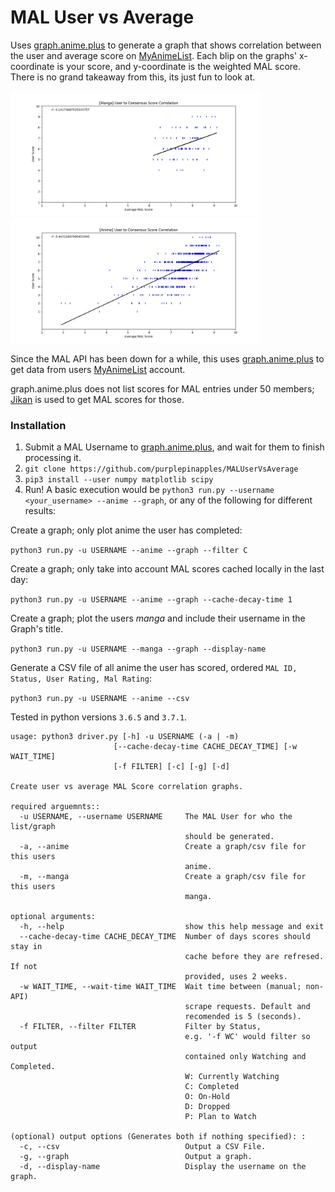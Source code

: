 # MAL User vs Average
Uses [graph.anime.plus](https://graph.anime.plus/) to generate a graph that shows correlation between the user and average score on [MyAnimeList](https://myanimelist.net/). Each blip on the graphs' x-coordinate is your score, and y-coordinate is the weighted MAL score. There is no grand takeaway from this, its just fun to look at.

<img src="https://raw.githubusercontent.com/purplepinapples/MALUserVsAverage/master/images/1.png" width=400> <img src="https://raw.githubusercontent.com/purplepinapples/MALUserVsAverage/master/images/2.png" width=400>

Since the MAL API has been down for a while, this uses [graph.anime.plus](https://graph.anime.plus/) to get data from users [MyAnimeList](https://myanimelist.net/) account.

graph.anime.plus does not list scores for MAL entries under 50 members; [Jikan](https://jikan.moe/) is used to get MAL scores for those.

### Installation

1) Submit a MAL Username to [graph.anime.plus](https://graph.anime.plus/), and wait for them to finish processing it.
2) `git clone https://github.com/purplepinapples/MALUserVsAverage`
3) `pip3 install --user numpy matplotlib scipy`
4) Run! A basic execution would be `python3 run.py --username <your_username> --anime --graph`, or any of the following for different results:

Create a graph; only plot anime the user has completed:

`python3 run.py -u USERNAME --anime --graph --filter C`

Create a graph; only take into account MAL scores cached locally in the last day:

`python3 run.py -u USERNAME --anime --graph --cache-decay-time 1`

Create a graph; plot the users *manga* and include their username in the Graph's title.

`python3 run.py -u USERNAME --manga --graph --display-name`

Generate a CSV file of all anime the user has scored, ordered `MAL ID, Status, User Rating, Mal Rating`:

`python3 run.py -u USERNAME --anime --csv`


Tested in python versions `3.6.5` and `3.7.1`.

```
usage: python3 driver.py [-h] -u USERNAME (-a | -m)
                       [--cache-decay-time CACHE_DECAY_TIME] [-w WAIT_TIME]
                       [-f FILTER] [-c] [-g] [-d]

Create user vs average MAL Score correlation graphs.

required arguemnts::
  -u USERNAME, --username USERNAME     The MAL User for who the list/graph
                                       should be generated.
  -a, --anime                          Create a graph/csv file for this users
                                       anime.
  -m, --manga                          Create a graph/csv file for this users
                                       manga.

optional arguments:
  -h, --help                           show this help message and exit
  --cache-decay-time CACHE_DECAY_TIME  Number of days scores should stay in
                                       cache before they are refresed. If not
                                       provided, uses 2 weeks.
  -w WAIT_TIME, --wait-time WAIT_TIME  Wait time between (manual; non-API)
                                       scrape requests. Default and
                                       recomended is 5 (seconds).
  -f FILTER, --filter FILTER           Filter by Status,
                                       e.g. '-f WC' would filter so output
                                       contained only Watching and Completed.
                                       W: Currently Watching
                                       C: Completed
                                       O: On-Hold
                                       D: Dropped
                                       P: Plan to Watch

(optional) output options (Generates both if nothing specified): :
  -c, --csv                            Output a CSV File.
  -g, --graph                          Output a graph.
  -d, --display-name                   Display the username on the graph.
```
